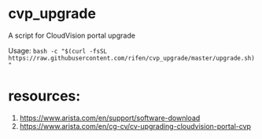 # cvp_upgrade

A script for CloudVision portal upgrade

Usage: `bash -c "$(curl -fsSL https://raw.githubusercontent.com/rifen/cvp_upgrade/master/upgrade.sh)"`

# resources:
1. https://www.arista.com/en/support/software-download
2. https://www.arista.com/en/cg-cv/cv-upgrading-cloudvision-portal-cvp

